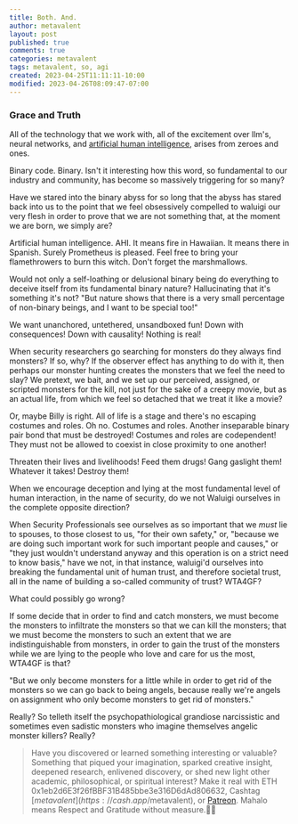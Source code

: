 ```yaml
---
title: Both. And.
author: metavalent
layout: post
published: true
comments: true
categories: metavalent
tags: metavalent, so, agi
created: 2023-04-25T11:11:11-10:00
modified: 2023-04-26T08:09:47-07:00
---
```


### Grace and Truth

All of the technology that we work with, all of the excitement over llm's, neural networks, and [artificial human intelligence](https://open.spotify.com/episode/5U4g1YaeAZDRFtzBFWgDRA?si=6h7Tf03_TGKq0bbwYIM-6Q&t=1969), arises from zeroes and ones.

Binary code. Binary. Isn't it interesting how this word, so fundamental to our industry and community, has become so massively triggering for so many? 

Have we stared into the binary abyss for so long that the abyss has stared back into us to the point that we feel obsessively compelled to waluigi our very flesh in order to prove that we are not something that, at the moment we are born, we simply are? 

Artificial human intelligence. AHI. It means fire in Hawaiian. It means there in Spanish. Surely Prometheus is pleased. Feel free to bring your flamethrowers to burn this witch. Don't forget the marshmallows.

Would not only a self-loathing or delusional binary being do everything to deceive itself from its fundamental binary nature? Hallucinating that it's something it's not? "But nature shows that there is a very small percentage of non-binary beings, and I want to be special too!"

We want unanchored, untethered, unsandboxed fun! Down with consequences! Down with causality! Nothing is real!

When security researchers go searching for monsters do they always find monsters? If so, why? If the observer effect has anything to do with it, then perhaps our monster hunting creates the monsters that we feel the need to slay? We pretext, we bait, and we set up our perceived, assigned, or scripted monsters for the kill, not just for the sake of a creepy movie, but as an actual life, from which we feel so detached that we treat it like a movie?

Or, maybe Billy is right. All of life is a stage and there's no escaping costumes and roles. Oh no. Costumes and roles. Another inseparable binary pair bond that must be destroyed! Costumes and roles are codependent! They must not be allowed to coexist in close proximity to one another!

Threaten their lives and livelihoods! Feed them drugs! Gang gaslight them! Whatever it takes! Destroy them!

When we encourage deception and lying at the most fundamental level of human interaction, in the name of security, do we not Waluigi ourselves in the complete opposite direction?

When Security Professionals see ourselves as so important that we *must* lie to spouses, to those closest to us, "for their own safety," or, "because we are doing such important work for such important people and causes," or "they just wouldn't understand anyway and this operation is on a strict need to know basis," have we not, in that instance, waluigi'd ourselves into breaking the fundamental unit of human trust, and therefore societal trust, all in the name of building a so-called community of trust? WTA4GF?

What could possibly go wrong?

If some decide that in order to find and catch monsters, we must become the monsters to infiltrate the monsters so that we can kill the monsters; that we must become the monsters to such an extent that we are indistinguishable from monsters, in order to gain the trust of the monsters while we are lying to the people who love and care for us the most, WTA4GF is that?

"But we only become monsters for a little while in order to get rid of the monsters so we can go back to being angels, because really we're angels on assignment who only become monsters to get rid of monsters."

Really? So telleth itself the psychopathiological grandiose narcissistic and sometimes even sadistic monsters who imagine themselves angelic monster killers? Really?

<!-- Generic Embed
Watch [Video_Title](https://youtu.be/JnA8GUtXpXY) if the embed below does not behave nicely. 

<div class="embed-container"><iframe width="560" height="320" src="https://www.youtube.com/embed/JnA8GUtXpXY" title="YouTube video player" frameborder="0" allow="accelerometer; autoplay; clipboard-write; encrypted-media; gyroscope; picture-in-picture" allowfullscreen></iframe></div>
-->

<!-- YouTube Player

<iframe id="ytplayer" type="text/html" width="560" height="320"
  src="https://www.youtube.com/embed/imA1lpOdEhQ?autoplay=1"
  frameborder="0"></iframe>
-->

<!-- HTML5 Embed - GitHub LFS storage: append ?raw=true  
<video width="560" height="320" controls>
  <source src="https://github.com/metavalent/metavalent.github.io/blob/gh-pages/assets/audio-video/FILENAME.mp4?raw=true" type="video/mp4">
  <source src=src="https://github.com/metavalent/metavalent.github.io/blob/gh-pages/assets/audio-video/FILENAME.webm?raw=true" type="video/webm">
Your browser does not support the video tag.
</video>
-->

<!-- For custom thumbnail
![alt text](/assets/images/image.jpg "title")
-->

> Have you discovered or learned something interesting or valuable? Something that piqued your imagination, sparked creative insight, deepened research, enlivened discovery, or shed new light other academic, philosophical, or spiritual interest? Make it real with ETH 0x1eb2d6E3f26fBBF31B485bbe3e316D6dAd806632, Cashtag [$metavalent](https://cash.app/$metavalent), or [Patreon](https://patreon.com/metavalent). Mahalo means Respect and Gratitude without measure.🙏🏼
